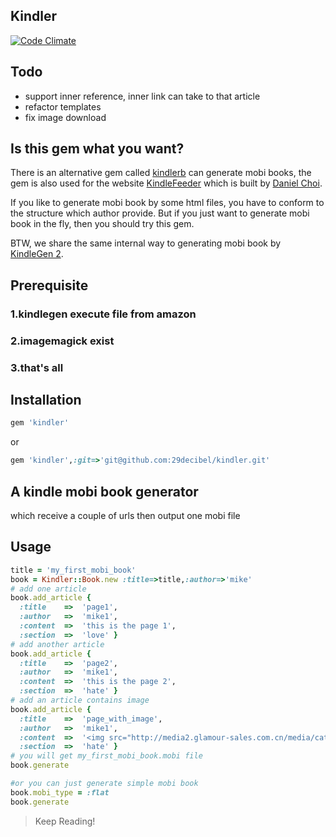 ## Kindler 
[![Code Climate](https://codeclimate.com/github/29decibel/kindler.png)](https://codeclimate.com/github/29decibel/kindler)

## Todo
* support inner reference, inner link can take to that article
* refactor templates
* fix image download

## Is this gem what you want?
There is an alternative gem called [kindlerb](https://github.com/danchoi/kindlerb) can generate mobi books, the gem is also used
for the website [KindleFeeder](http://kindlefeeder.com/) which is built by [Daniel Choi](http://danielchoi.com/software).

If you like to generate mobi book by some html files, you have to conform to the structure which author provide. But if you just
want to generate mobi book in the fly, then you should try this gem.

BTW, we share the same internal way to generating mobi book by [KindleGen 2](http://www.amazon.com/gp/feature.html?ie=UTF8&docId=1000234621).

## Prerequisite
### 1.kindlegen execute file from amazon
### 2.imagemagick exist
### 3.that's all

## Installation
```ruby
gem 'kindler'
```

or

```ruby
gem 'kindler',:git=>'git@github.com:29decibel/kindler.git'
```
## A kindle mobi book generator
which receive a couple of urls then output one mobi file

## Usage
```ruby
title = 'my_first_mobi_book'
book = Kindler::Book.new :title=>title,:author=>'mike'
# add one article
book.add_article {
  :title    =>  'page1',
  :author   =>  'mike1',
  :content  =>  'this is the page 1',
  :section  =>  'love' }
# add another article
book.add_article {
  :title    =>  'page2',
  :author   =>  'mike1',
  :content  =>  'this is the page 2',
  :section  =>  'hate' }
# add an article contains image
book.add_article {
  :title    =>  'page_with_image',
  :author   =>  'mike1',
  :content  =>  '<img src="http://media2.glamour-sales.com.cn/media/catalog/category/Stroili_banner_02.jpg"></img>this is the page 3',
  :section  =>  'hate' }
# you will get my_first_mobi_book.mobi file
book.generate

#or you can just generate simple mobi book
book.mobi_type = :flat
book.generate
```
> Keep Reading!


